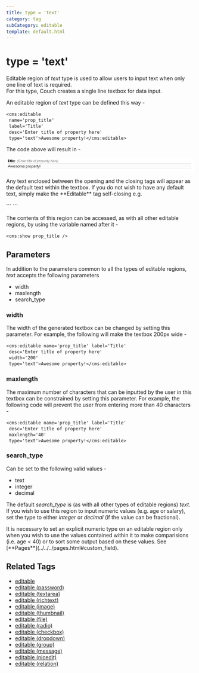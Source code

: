 ```yaml
---
title: type = 'text'
category: tag
subCategory: editable
template: default.html
---
```


# type = 'text'

Editable region of _text_ type is used to allow users to input text when only one line of text is required.<br/>
For this type, Couch creates a single line textbox for data input.

An editable region of _text_ type can be defined this way -

```
<cms:editable
 name='prop_title'
 label='Title'
 desc='Enter title of property here'
 type='text'>Awesome property!</cms:editable>
```

The code above will result in -

![](../../../../assets/img/contents/editable-text.gif)

<p class="notice">
    Any text enclosed between the opening and the closing tags will appear as the default text within the textbox. If you do not wish to have any default text, simply make the **Editable** tag self-closing e.g.<br/>
    <br/>
    ```
<cms:editable name='prop_title' label='Title'
 desc='Enter title of property here'
 type='text' />
    ```
</p>

The contents of this region can be accessed, as with all other editable regions, by using the variable named after it -

```
<cms:show prop_title />
```

## Parameters

In addition to the parameters common to all the types of editable regions, _text_ accepts the following parameters

*   width
*   maxlength
*   search\_type

### width

The width of the generated textbox can be changed by setting this parameter. For example, the following will make the textbox 200px wide -

```
<cms:editable name='prop_title' label='Title'
 desc='Enter title of property here'
 width='200'
 type='text'>Awesome property!</cms:editable>
```

### maxlength

The maximum number of characters that can be inputted by the user in this textbox can be constrained by setting this parameter. For example, the following code will prevent the user from entering more than 40 characters -

```
<cms:editable name='prop_title' label='Title'
 desc='Enter title of property here'
 maxlength='40'
 type='text'>Awesome property!</cms:editable>
```

### search_type

Can be set to the following valid values -

*   text
*   integer
*   decimal

The default *search\_type* is (as with all other types of editable regions) _text_.<br/>
If you wish to use this region to input numeric values (e.g. age or salary), set the type to either _integer_ or _decimal_ (if the value can be fractional).

<p class="notice">It is necessary to set an explicit numeric type on an editable region only when you wish to use the values contained within it to make comparisions (i.e. age &lt; 40) or to sort some output based on these values. See [**Pages**](../../../pages.html#custom_field).</p>

## Related Tags

*   [editable](../../../editable.html)
*   [editable (password)](../../password.html)
*   [editable (textarea)](../../textarea.html)
*   [editable (richtext)](../../richtext.html)
*   [editable (image)](../../image.html)
*   [editable (thumbnail)](../../thumbnail.html)
*   [editable (file)](../../file.html)
*   [editable (radio)](../../radio.html)
*   [editable (checkbox)](../../checkbox.html)
*   [editable (dropdown)](../../dropdown.html)
*   [editable (group)](../../group.html)
*   [editable (message)](../../message.html)
*   [editable (nicedit)](../../nicedit.html)
*   [editable (relation)](../../relation.html)
